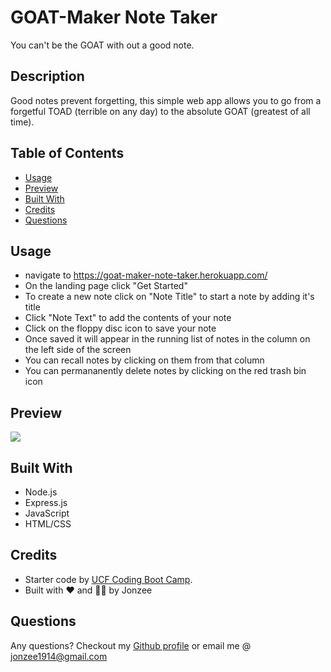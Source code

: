 # GOAT-Maker Note Taker

You can't be the GOAT with out a good note.


## Description

Good notes prevent forgetting, this simple web app allows you to go from a forgetful TOAD (terrible on any day) to the absolute GOAT (greatest of all time).


## Table of Contents

* [Usage](#usage)
* [Preview](#preview)
* [Built With](#built-with)
* [Credits](#credits)
* [Questions](#questions)


## Usage

* navigate to https://goat-maker-note-taker.herokuapp.com/
* On the landing page click "Get Started"
* To create a new note click on "Note Title" to start a note by adding it's title 
* Click "Note Text" to add the contents of your note
* Click on the floppy disc icon to save your note
* Once saved it will appear in the running list of notes in the column on the left side of the screen
* You can recall notes by clicking on them from that column
* You can permananently delete notes by clicking on the red trash bin icon


## Preview

[![](https://github.com/Jonzee1914/GOAT-maker-note-taker/blob/main/GOAT-Maker-Note-Taker.gif?raw=true)](https://goat-maker-note-taker.herokuapp.com/)


## Built With

* Node.js
* Express.js
* JavaScript
* HTML/CSS


## Credits
* Starter code by [UCF Coding Boot Camp](https://github.com/coding-boot-camp/miniature-eureka).
* Built with ❤️ and 😵‍💫 by Jonzee


## Questions

Any questions? Checkout my [Github profile](https://github.com/Jonzee1914) or email me @ [jonzee1914@gmail.com](mailto:jonzee1914@gmail.com)
